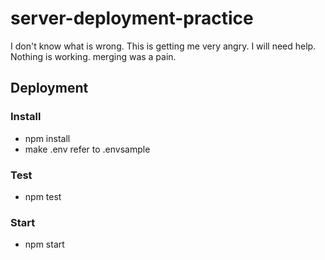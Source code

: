# server-deployment-practice
I don't know what is wrong. This is getting me very angry. I will need help. Nothing is working. merging was a pain.

## Deployment

### Install

- npm install
- make .env refer to .envsample

### Test

- npm test

### Start

- npm start
